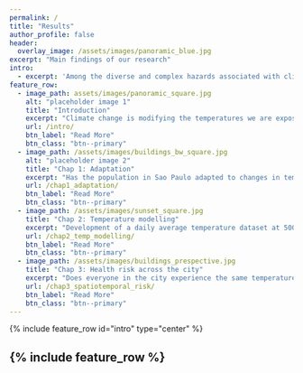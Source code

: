 ```yaml
---
permalink: /
title: "Results"
author_profile: false
header:
  overlay_image: /assets/images/panoramic_blue.jpg
excerpt: "Main findings of our research"
intro: 
  - excerpt: 'Among the diverse and complex hazards associated with climate change, variations in temperature are amongst the most direct. Deviations from usual temperatures cause physiological stress to the human body and consequently increased hospitalization and mortality. The capacity of individuals and communities to respond to temperature deviations is tightly linked to physiological, behavioural, infrastructural, and technological factors. Understanding how these impacts change over time and space can provide vital information for stakeholders, urban planners and politicians to understand priority areas of action and prevent deaths. '
feature_row:
  - image_path: assets/images/panoramic_square.jpg
    alt: "placeholder image 1"
    title: "Introduction"
    excerpt: "Climate change is modifying the temperatures we are exposed to. Here we discuss how projects like this one can help us understand what are the consequences and how can we prepare."
    url: /intro/
    btn_label: "Read More"
    btn_class: "btn--primary"
  - image_path: /assets/images/buildings_bw_square.jpg
    alt: "placeholder image 2"
    title: "Chap 1: Adaptation"
    excerpt: "Has the population in Sao Paulo adapted to changes in temperature? If so, has everyone in the population experienced the same levels of adaptation? Read more to get the answers."
    url: /chap1_adaptation/
    btn_label: "Read More"
    btn_class: "btn--primary"
  - image_path: /assets/images/sunset_square.jpg
    title: "Chap 2: Temperature modelling"
    excerpt: "Development of a daily average temperature dataset at 500m2 spatial resolution for the municpality of Sao Paulo, Brazil. Access to code and data."
    url: /chap2_temp_modelling/
    btn_label: "Read More"
    btn_class: "btn--primary"
  - image_path: /assets/images/buildings_prespective.jpg
    title: "Chap 3: Health risk across the city"
    excerpt: "Does everyone in the city experience the same temperature? Do everyone suffer the same way? Learn more here."
    url: /chap3_spatiotemporal_risk/
    btn_label: "Read More"
    btn_class: "btn--primary"
---
```


{% include feature_row id="intro" type="center" %}

{% include feature_row %}
---


